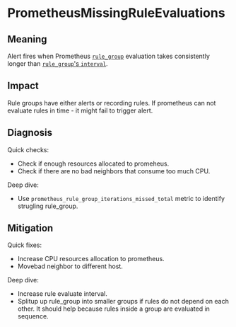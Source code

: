 # PrometheusMissingRuleEvaluations

## Meaning

Alert fires when Prometheus [`rule_group`](https://prometheus.io/docs/prometheus/latest/configuration/recording_rules/#rule_group) evaluation takes consistently longer than [`rule_group`'s `interval`](https://prometheus.io/docs/prometheus/latest/configuration/recording_rules/#rule_group).

## Impact

Rule groups have either alerts or recording rules. If prometheus can not evaluate rules in time - it might fail to trigger alert.

## Diagnosis

Quick checks:
- Check if enough resources allocated to promeheus.
- Check if there are no bad neighbors that consume too much CPU.

Deep dive:
- Use `prometheus_rule_group_iterations_missed_total` metric to identify strugling rule_group.

## Mitigation

Quick fixes:
- Increase CPU resources allocation to prometheus.
- Movebad neighbor to different host.

Deep dive:
- Increase rule evaluate interval.
- Splitup up rule_group into smaller groups if rules do not depend on each other. It should help because rules inside a group are evaluated in sequence.

